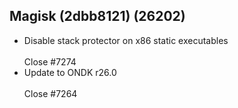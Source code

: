 ## Magisk (2dbb8121) (26202)
- Disable stack protector on x86 static executables<br><br>Close #7274
- Update to ONDK r26.0<br><br>Close #7264
